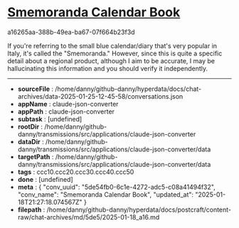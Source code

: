 # [Smemoranda Calendar Book](https://claude.ai/chat/5de54fb0-6c1e-4272-adc5-c08a41494f32)

a16265aa-388b-49ea-ba67-07f664b23f3d

 If you're referring to the small blue calendar/diary that's very popular in Italy, it's called the "Smemoranda." However, since this is quite a specific detail about a regional product, although I aim to be accurate, I may be hallucinating this information and you should verify it independently.

---

* **sourceFile** : /home/danny/github-danny/hyperdata/docs/chat-archives/data-2025-01-25-12-45-58/conversations.json
* **appName** : claude-json-converter
* **appPath** : claude-json-converter
* **subtask** : [undefined]
* **rootDir** : /home/danny/github-danny/transmissions/src/applications/claude-json-converter
* **dataDir** : /home/danny/github-danny/transmissions/src/applications/claude-json-converter/data
* **targetPath** : /home/danny/github-danny/transmissions/src/applications/claude-json-converter/data
* **tags** : ccc10.ccc20.ccc30.ccc40.ccc50
* **done** : [undefined]
* **meta** : {
  "conv_uuid": "5de54fb0-6c1e-4272-adc5-c08a41494f32",
  "conv_name": "Smemoranda Calendar Book",
  "updated_at": "2025-01-18T21:27:18.074567Z"
}
* **filepath** : /home/danny/github-danny/hyperdata/docs/postcraft/content-raw/chat-archives/md/5de5/2025-01-18_a16.md